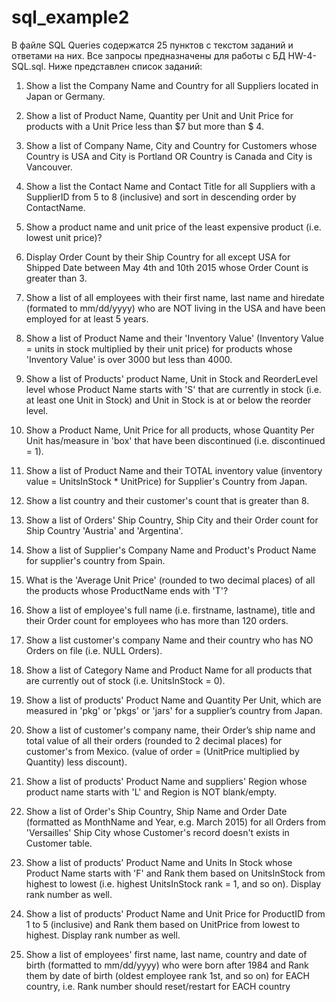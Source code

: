# sql_example2
В файле SQL Queries содержатся 25 пунктов с текстом заданий и ответами на них.
Все запросы предназначены для работы с БД HW-4-SQL.sql.
Ниже представлен список заданий:

1. Show a list the Company Name and Country for all Suppliers located in Japan or Germany.

2. Show a list of Product Name, Quantity per Unit and Unit Price for products with a Unit Price less than $7 but more than $ 4.

3. Show a list of Company Name, City and Country for Customers whose Country is USA and City is Portland OR Country is Canada and City is Vancouver.

4. Show a list the Contact Name and Contact Title for all Suppliers with a SupplierID from 5 to 8 (inclusive) and sort in descending order by ContactName.

5. Show a product name and unit price of the least expensive product (i.e. lowest unit price)?

6. Display Order Count by their Ship Country for all except USA for Shipped Date between May 4th and 10th 2015 whose Order Count is greater than 3.

7. Show a list of all employees with their first name, last name and hiredate (formated to mm/dd/yyyy) who are NOT living in the USA and have been employed for at least 5 years.

8. Show a list of Product Name and their 'Inventory Value' (Inventory Value = units in stock multiplied by their unit price) for products whose 'Inventory Value' is over 3000 but less than 4000.

9. Show a list of Products' product Name, Unit in Stock and ReorderLevel level whose Product Name starts with 'S' that are currently in stock (i.e. at least one Unit in Stock) and Unit in Stock is at or below the reorder level.

10. Show a Product Name, Unit Price for all products, whose Quantity Per Unit has/measure in 'box' that have been discontinued (i.e. discontinued = 1).

11. Show a list of Product Name and their TOTAL inventory value (inventory value = UnitsInStock * UnitPrice) for Supplier's Country from Japan.

12. Show a list country and their customer's count that is greater than 8.

13. Show a list of Orders' Ship Country, Ship City and their Order count for Ship Country 'Austria' and 'Argentina'. 

14. Show a list of Supplier's Company Name and Product's Product Name for supplier's country from Spain.

15. What is the 'Average Unit Price' (rounded to two decimal places) of all the products whose ProductName ends with 'T'?

16. Show a list of employee's full name (i.e. firstname, lastname), title and their Order count for employees who has more than 120 orders.

17. Show a list customer's company Name and their country who has NO Orders on file (i.e. NULL Orders).

18. Show a list of Category Name and Product Name for all products that are currently out of stock (i.e. UnitsInStock = 0).

19. Show a list of products' Product Name and Quantity Per Unit, which are measured in 'pkg' or 'pkgs' or 'jars' for a supplier’s country from Japan.

20. Show a list of customer's company name, their Order’s ship name and total value of all their orders (rounded to 2 decimal places) for customer's from Mexico. (value of order = (UnitPrice multiplied by Quantity) less discount).

21. Show a list of products' Product Name and suppliers' Region whose product name starts with 'L' and Region is NOT blank/empty.

22. Show a list of Order's Ship Country, Ship Name and Order Date (formatted as MonthName and Year, e.g. March 2015) for all Orders from 'Versailles' Ship City whose Customer's record doesn't exists in Customer table.

23. Show a list of products' Product Name and Units In Stock whose Product Name starts with 'F' and Rank them based on UnitsInStock from highest to lowest (i.e. highest UnitsInStock rank = 1, and so on). Display rank number as well.

24. Show a list of products' Product Name and Unit Price for ProductID from 1 to 5 (inclusive) and Rank them based on UnitPrice from lowest to highest. Display rank number as well.

25. Show a list of employees' first name, last name, country and date of birth (formatted to mm/dd/yyyy) who were born after 1984 and Rank them by date of birth (oldest employee rank 1st, and so on) for EACH country, i.e. Rank number should reset/restart for EACH country
